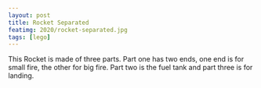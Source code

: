 ```yaml
---
layout: post
title: Rocket Separated
featimg: 2020/rocket-separated.jpg
tags: [lego]
---
```


This Rocket is made of three parts. Part one has two ends, one end is for small
fire, the other for big fire. Part two is the fuel tank and part three is for
landing.
